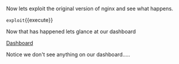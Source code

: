 Now lets exploit the original version of nginx and see what happens.

`exploit`{{execute}}

Now that has happened lets glance at our dashboard

[Dashboard](https://[[HOST_SUBDOMAIN]]-8080-[[KATACODA_HOST]].environments.katacoda.com/)

Notice we don't see anything on our dashboard.....
